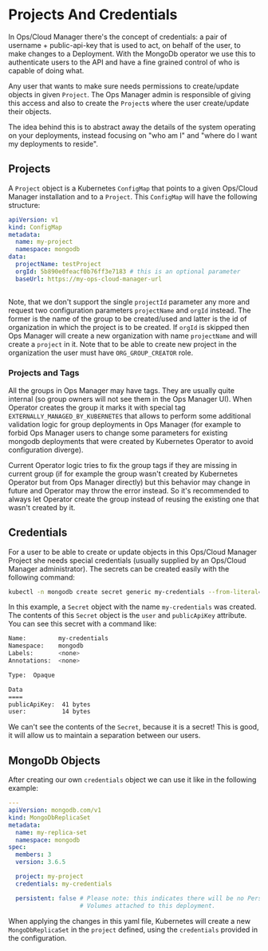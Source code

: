 # Projects And Credentials #

In Ops/Cloud Manager there's the concept of credentials: a pair of
username + public-api-key that is used to act, on behalf of the user,
to make changes to a Deployment. With the MongoDb operator we use this
to authenticate users to the API and have a fine grained control of
who is capable of doing what.

Any user that wants to make sure needs permissions to create/update
objects in given `Project`. The Ops Manager admin is responsible of
giving this access and also to create the `Project`s where the user
create/update their objects.

The idea behind this is to abstract away the details of the system
operating on your deployments, instead focusing on "who am I" and
"where do I want my deployments to reside".


## Projects ##

A `Project` object is a Kubernetes `ConfigMap` that points to a given
Ops/Cloud Manager installation and to a `Project`. This `ConfigMap`
will have the following structure:


``` yaml
apiVersion: v1
kind: ConfigMap
metadata:
  name: my-project
  namespace: mongodb
data:
  projectName: testProject
  orgId: 5b890e0feacf0b76ff3e7183 # this is an optional parameter
  baseUrl: https://my-ops-cloud-manager-url
  
```

Note, that we don't support the single `projectId` parameter any more and request two configuration parameters `projectName`
and `orgId` instead. The former is the name of the group to be created/used and latter is the id of organization in which
the project is to be created. If `orgId` is skipped then Ops Manager will create a new organization with name `projectName` 
and will create a `project` in it. Note that to be able to create new project in the organization the user must have 
`ORG_GROUP_CREATOR` role.

### Projects and Tags ###

All the groups in Ops Manager may have tags. They are usually quite 
internal (so group owners will not see them in the Ops Manager UI). When Operator creates the group it marks it with special
tag `EXTERNALLY_MANAGED_BY_KUBERNETES` that allows to perform some additional validation logic for group deployments in 
Ops Manager (for example to forbid Ops Manager users to change some parameters for existing mongodb deployments that were
created by Kubernetes Operator to avoid configuration diverge). 

Current Operator logic tries to fix the group tags if they are missing in current group (if for example the group
wasn't created by Kubernetes Operator but from Ops Manager directly) but this behavior may change in future and Operator
may throw the error instead. So it's recommended to always let Operator create the group instead of reusing the existing one
that wasn't created by it.

## Credentials ##

For a user to be able to create or update objects in this Ops/Cloud
Manager Project she needs special credentials (usually supplied by an
Ops/Cloud Manager administrator). The secrets can be created easily
with the following command:

``` bash
kubectl -n mongodb create secret generic my-credentials --from-literal=user=alice@example.com --from-literal=publicApiKey=my-public-api-key
```

In this example, a `Secret` object with the name `my-credentials`
was created. The contents of this `Secret` object is the `user` and
`publicApiKey` attribute. You can see this secret with a command like:

``` bash
Name:         my-credentials
Namespace:    mongodb
Labels:       <none>
Annotations:  <none>

Type:  Opaque

Data
====
publicApiKey:  41 bytes
user:          14 bytes
```

We can't see the contents of the `Secret`, because it is a secret!
This is good, it will allow us to maintain a separation between our
users.

## MongoDb Objects ##

After creating our own `credentials` object we can use it like in the
following example:

``` yaml
---
apiVersion: mongodb.com/v1
kind: MongoDbReplicaSet
metadata:
  name: my-replica-set
  namespace: mongodb
spec:
  members: 3
  version: 3.6.5

  project: my-project
  credentials: my-credentials

  persistent: false # Please note: this indicates there will be no Persistent
                    # Volumes attached to this deployment.
```

When applying the changes in this yaml file, Kubernetes will create a
new `MongoDbReplicaSet` in the `project` defined, using the
`credentials` provided in the configuration.
